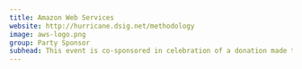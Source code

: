 ```yaml
---
title: Amazon Web Services
website: http://hurricane.dsig.net/methodology
image: aws-logo.png
group: Party Sponsor
subhead: This event is co-sponsored in celebration of a donation made to the National Air and Space Museum.
---
```


